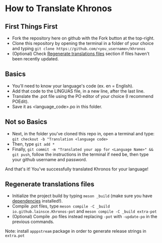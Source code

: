 # How to Translate Khronos

## First Things First

* Fork the repository here on github with the Fork button at the top-right.
* Clone this repository by opening the terminal in a folder of your choice and typing `git clone https://github.com/<you_username>/khronos`
* (Optional) Check [Regenerate translations files](https://github.com/lainsce/khronos/tree/master/po#regenerate-translations-files) section if files haven't been recently updated.

## Basics

* You'll need to know your language's code (ex. en = English).
* Add that code to the LINGUAS file, in a new line, after the last line.
* Translate the .pot file using the PO editor of your choice (I recommend POEdit).
* Save it as <language_code>.po in this folder.

## Not so Basics

* Next, in the folder you've cloned this repo in, open a terminal and type: ```git checkout -b "Translation <language code>```
* Then, type ```git add *```
* Finally, ```git commit -m "Translated your app for <Language Name>" && git push```, follow the instructions in the terminal if need be, then type your github username and password.

And that's it! You've successfully translated Khronos for your language!

## Regenerate translations files
* Initialize the project build by typing `meson _build` (make sure you have [dependencies](https://github.com/lainsce/khronos#dependencies) installed!).
* Compile .pot files, type `meson compile -C _build io.github.lainsce.Khronos-pot` and `meson compile -C _build extra-pot`
* (Optional) Compile .po files instead replacing `-pot` with `-update-po` in the previous commands.

Note: install `apppstream` package in order to generate release strings in `extra.pot`
